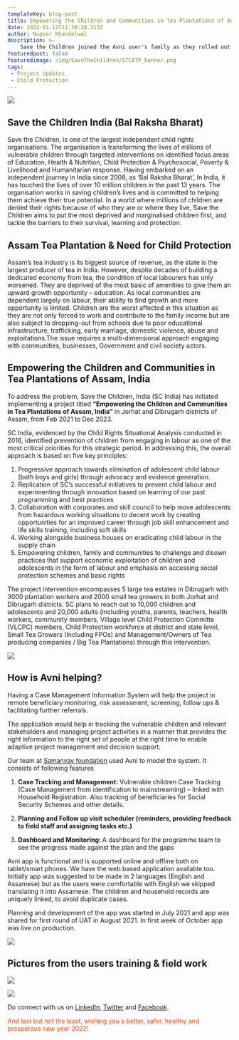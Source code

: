 ```yaml
---
templateKey: blog-post
title: Empowering the Children and Communities in Tea Plantations of Assam, India
date: 2022-01-12T11:39:26.313Z
author: Nupoor Khandelwal
description: >-
    Save the Children joined the Avni user's family as they rolled out the app in their Assam tea plantation project to protect children from labour, trafficking and other vulnerabilities. 
featuredpost: false
featuredimage: /img/SaveTheChildren/STCATP_banner.png
tags:
 - Project Updates
 - Child Protection
---
```


![](/img/SaveTheChildren/STCATP_banner.png)

Save the Children India (Bal Raksha Bharat)
-------------------------------------------
Save the Children, is one of the largest independent child rights organisations. The
organisation is transforming the lives of millions of vulnerable children through targeted
interventions on identified focus areas of Education, Health &amp; Nutrition, Child Protection &amp; Psychosocial, Poverty &amp; Livelihood and Humanitarian response. Having embarked on an
independent journey in India since 2008, as ‘Bal Raksha Bharat’, In India, it has touched the
lives of over 10 million children in the past 13 years. The organisation works in saving
children’s lives and is committed to helping them achieve their true potential. In a world
where millions of children are denied their rights because of who they are or where they live,
Save the Children aims to put the most deprived and marginalised children first, and tackle
the barriers to their survival, learning and protection.


Assam Tea Plantation & Need for Child Protection
-------------------------------------------------
Assam’s tea industry is its biggest source of revenue, as the state is the largest producer of tea in India.
However, despite decades of building a dedicated economy from tea, the condition of local labourers has only worsened.
They are deprived of the most basic of amenities to give them an upward growth opportunity – education.
As local communities are dependent largely on labour, their ability to find growth and more opportunity is limited.
Children are the worst affected in this situation as they are not only forced to work and contribute to the family income
but are also subject to dropping-out from schools due to poor educational infrastructure, trafficking, early marriage, domestic violence, abuse and exploitations.The issue requires a multi-dimensional approach engaging with communities, businesses, Government and civil society actors.


Empowering the Children and Communities in Tea Plantations of Assam, India
------------------------------------------------------------

To address the problem, Save the Children, India (SC India) has initiated implementing a project titled <span style="font-weight:bold">“Empowering the Children and Communities in Tea Plantations of Assam, India”</span> in Jorhat and Dibrugarh districts of Assam, from Feb 2021 to Dec 2023.

SC India, evidenced by the Child Rights Situational Analysis conducted in 2016, identified prevention of children from engaging in labour as one of the most critical priorities for this strategic period.
In addressing this, the overall approach is based on five key principles:
1. Progressive approach towards elimination of adolescent child labour (both boys and girls) through advocacy and evidence generation.
2. Replication of SC’s successful initiatives to prevent child labour and experimenting through innovation based on learning of our past programming and best practices 
3. Collaboration with corporates and skill council to help move adolescents from hazardous working situations to decent work by creating opportunities for an improved career through job skill enhancement and life skills training, including soft skills 
4. Working alongside business houses on eradicating child labour in the supply chain
5. Empowering children, family and communities to challenge and disown practices that support economic exploitation of children and adolescents in the form of labour and emphasis on accessing social protection schemes and basic rights

The project intervention encompasses 5 large tea estates in Dibrugarh with 3000 plantation workers and 2000 small tea growers in both Jorhat and Dibrugarh districts. SC plans to reach out to 10,000 children and adolescents and 20,000 adults (including youths, parents, teachers, health workers, community members, Village level Child Protection Committe (VLCPC) members, Child Protection workforce at district and state level, Small Tea Growers (Including FPOs) and Management/Owners of Tea producing companies / Big Tea Plantations) through this intervention.

![](/img/SaveTheChildren/framework.png)

How is Avni helping?
------------------------------------------------------------
Having a Case Management Information System will help the project in remote beneficiary monitoring, risk assessment, screening, follow ups & facilitating further referrals.

The application would help in tracking the vulnerable children and relevant stakeholders and managing project activities in a manner that provides the right information to the right set of people at the right time to enable adaptive project management and decision support.

Our team at <a href="https://www.samanvayfoundation.org/" target="_blank" rel="noopener noreferrer">Samanvay foundation</a> used Avni to model the system. It consists of following features

1. <span style="font-weight:bold"> Case Tracking and Management: </span> Vulnerable children Case Tracking (Case Management from identification to mainstreaming) – linked with Household Registration. Also tracking of beneficiaries for Social Security Schemes and other details.


2. <span style="font-weight:bold"> Planning and Follow up visit scheduler (reminders, providing feedback to field staff and assigning tasks etc.)</span>

3. <span style="font-weight:bold"> Dashboard and Monitoring: </span>  A dashboard for the programme team to see the progress made against the plan and the gaps


Avni app is functional and is supported online and offline both on tablet/smart phones. We have the web based application available too. Initially app was suggested to be made in 2 languages (English and Assamese) but as the users were comfortable with English we skipped translating it into Assamese. The children and household records are uniquely linked, to avoid duplicate cases.

Planning and development of the app was started in July 2021 and app was shared for first round of UAT in August 2021.
In first week of October app was live on production.


![](/img/SaveTheChildren/stcatpMindmap.png)

Pictures from the users training & field work 
----------------------------------------------
![](/img/SaveTheChildren/stc.jpg)

![](/img/SaveTheChildren/stcatpField.jpg)

Do connect with us on <a href="https://www.linkedin.com/company/samanvay-research-and-development-foundation" target="_blank" rel="noopener noreferrer">LinkedIn</a>, <a href="https://twitter.com/avniproject" target="_blank" rel="noopener noreferrer">Twitter</a> and <a href="https://www.facebook.com/avniproject" target="_blank" rel="noopener noreferrer">Facebook</a>.

<span style="color:#ff470f">And last but not the least, wishing you a better, safer, healthy and prosperous new year 2022!</span>


